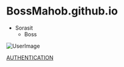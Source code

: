 # BossMahob.github.io
- Sorasit
  - Boss

![UserImage](NisitProfile.jpg)

[AUTHENTICATION](authentication)  
